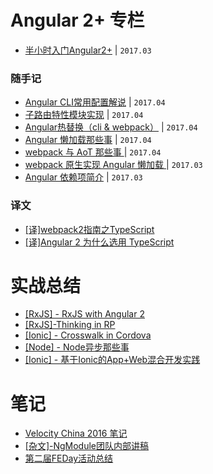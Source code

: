 # Angular 2+ 专栏
- [半小时入门Angular2+](https://github.com/lizhonghui/blog/issues/14) | `2017.03`

### 随手记
- [Angular CLI常用配置解说](https://github.com/lizhonghui/blog/issues/21) | `2017.04`
- [子路由特性模块实现](https://github.com/lizhonghui/blog/issues/20) | `2017.04`
- [Angular热替换（cli & webpack）](https://github.com/lizhonghui/blog/issues/19) | `2017.04`
- [Angular 懒加载那些事](https://github.com/lizhonghui/blog/issues/18) | `2017.04`
- [webpack 与 AoT 那些事 ](https://github.com/lizhonghui/blog/issues/17) | `2017.04`
- [webpack 原生实现 Angular 懒加载 ](https://github.com/lizhonghui/blog/issues/16) | `2017.03`
- [Angular 依赖项简介](https://github.com/lizhonghui/blog/issues/15) | `2017.03`

### 译文
- [[译]webpack2指南之TypeScript](https://github.com/lizhonghui/blog/issues/12)
- [[译]Angular 2 为什么选用 TypeScript](https://github.com/lizhonghui/blog/issues/10)


# 实战总结
- [[RxJS] - RxJS with Angular 2](https://github.com/lizhonghui/blog/issues/8)
- [[RxJS]-Thinking in RP](https://github.com/lizhonghui/blog/issues/6)
- [[Ionic] - Crosswalk in Cordova](https://github.com/lizhonghui/blog/issues/4)
- [[Node] - Node异步那些事](https://github.com/lizhonghui/blog/issues/2)
- [[Ionic] - 基于Ionic的App+Web混合开发实践](https://github.com/lizhonghui/blog/issues/1)

# 笔记
- [Velocity China 2016 笔记](https://github.com/lizhonghui/blog/issues/9)
- [[杂文]-NgModule团队内部讲稿](https://github.com/lizhonghui/blog/issues/5)
- [第二届FEDay活动总结](https://github.com/lizhonghui/blog/issues/3)
